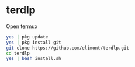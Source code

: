 # terdlp

Open termux

```bash
yes | pkg update 
yes | pkg install git 
git clone https://github.com/elimont/terdlp.git 
cd terdlp
yes | bash install.sh

```
